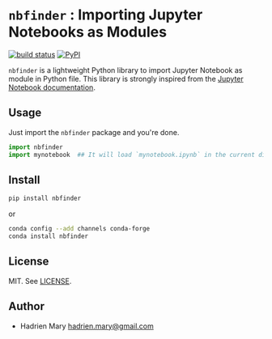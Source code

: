 # `nbfinder` : Importing Jupyter Notebooks as Modules

[![build status](http://img.shields.io/travis/hadim/nbfinder/master.svg?style=flat)](https://travis-ci.org/hadim/nbfinder)
[![PyPI](https://img.shields.io/pypi/v/nbfinder.svg)](https://pypi.org/project/nbfinder)

`nbfinder` is a lightweight Python library to import Jupyter Notebook as module in Python file. This library is strongly inspired from the [Jupyter Notebook documentation](http://jupyter-notebook.readthedocs.io/en/latest/examples/Notebook/Importing%20Notebooks.html).

## Usage

Just import the `nbfinder` package and you're done.

```python
import nbfinder
import mynotebook  ## It will load `mynotebook.ipynb` in the current directoy.
```

## Install

```bash
pip install nbfinder
```

or

```bash
conda config --add channels conda-forge
conda install nbfinder
```

## License

MIT. See [LICENSE](LICENSE).

## Author

- Hadrien Mary <hadrien.mary@gmail.com>
